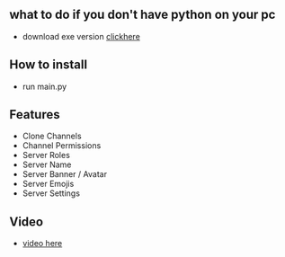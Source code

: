 ## what to do if you don't have python on your pc 
- download exe version [clickhere](soon!)


## How to install 
- run main.py


## Features
- Clone Channels
- Channel Permissions
- Server Roles
- Server Name
- Server Banner / Avatar
- Server Emojis
- Server Settings 

## Video
- [video here](e)
